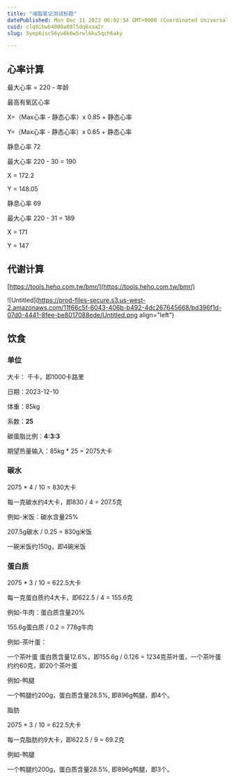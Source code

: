 ```yaml
---
title: "减脂笔记测试标题"
datePublished: Mon Dec 11 2023 06:02:54 GMT+0000 (Coordinated Universal Time)
cuid: clq0ibwb4000a08l5dq6xaa2r
slug: 5yep6isc56yu6k6w5rwl6kv5qch6aky

---
```


## 心率计算

最大心率 = 220 - 年龄

最高有氧区心率

X=（Max心率 - 静态心率）x 0.85 + 静态心率

Y=（Max心率 - 静态心率）x 0.65 + 静态心率

静息心率 72

最大心率 220 - 30 = 190

X = 172.2

Y = 148.05

静息心率 69

最大心率 220 - 31 = 189

X = 171

Y = 147

## 代谢计算

[https://tools.heho.com.tw/bmr/](https://tools.heho.com.tw/bmr/)

![Untitled](https://prod-files-secure.s3.us-west-2.amazonaws.com/11f66c5f-6043-406b-b492-4dc267645668/bd396f1d-07d0-4441-8fee-be8017088ede/Untitled.png align="left")

## 饮食

### 单位

大卡： 千卡，即1000卡路里

日期：2023-12-10

体重：85kg

系数：**25**

碳蛋脂比例：**4:3:3**

期望热量输入：85kg \* 25 = 2075大卡

### 碳水

2075 \* 4 / 10 = 830大卡

每一克碳水约4大卡，即830 / 4 = 207.5克

例如-米饭：碳水含量25%

207.5g碳水 / 0.25 = 830g米饭

一碗米饭约150g，即4碗米饭

### 蛋白质

2075 \* 3 / 10 = 622.5大卡

每一克蛋白质约4大卡，即622.5 / 4 = 155.6克

例如-牛肉：蛋白质含量20%

155.6g蛋白质 / 0.2 = 778g牛肉

例如-茶叶蛋：

一个茶叶蛋 蛋白质含量12.6%，即155.6g / 0.126 = 1234克茶叶蛋，一个茶叶蛋约约60克，即20个茶叶蛋

例如-鸭腿

一个鸭腿约200g，蛋白质含量28.5%, 即896g鸭腿，即4个。

脂肪

2075 \* 3 / 10 = 622.5大卡

每一克脂肪约9大卡，即622.5 / 9 = 69.2克

例如-鸭腿

一个鸭腿约200g，蛋白质含量28.5%, 即896g鸭腿，即3个。